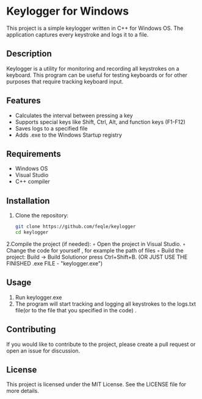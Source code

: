 # Keylogger for Windows

This project is a simple keylogger written in C++ for Windows OS. The application captures every keystroke and logs it to a file.

## Description

Keylogger is a utility for monitoring and recording all keystrokes on a keyboard. This program can be useful for testing keyboards or for other purposes that require tracking keyboard input.

## Features
- Сalculates the interval between pressing a key
- Supports special keys like Shift, Ctrl, Alt, and function keys (F1-F12)
- Saves logs to a specified file
- Adds .exe to the Windows Startup registry

## Requirements
- Windows OS
- Visual Studio
- C++ compiler


## Installation

1. Clone the repository:
   ```bash
   git clone https://github.com/feqle/keylogger
   cd keylogger

2.Compile the project (if needed):
 ◦ Open the project in Visual Studio.
 ◦ Сhange the code for yourself , for example the path of files
 ◦ Build the project: Build -> Build Solutionor press Ctrl+Shift+B.
(OR JUST USE THE FINISHED .exe FILE  - "keylogger.exe")

## Usage
 1. Run keylogger.exe
 2. The program will start tracking and logging all keystrokes to the logs.txt file(or to the file that you specified in the code) .

## Contributing
If you would like to contribute to the project, please create a pull request or open an issue for discussion.

## License
This project is licensed under the MIT License. See the LICENSE file for more details.
